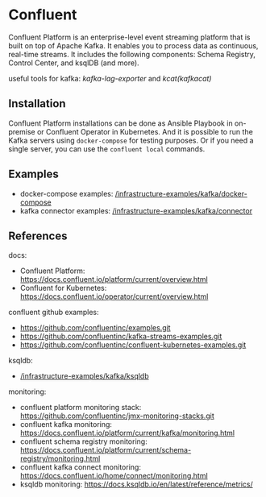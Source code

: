 # Confluent

Confluent Platform is an enterprise-level event streaming platform that is built on top of Apache Kafka. It enables you to process data as continuous, real-time streams.
It includes the following components: Schema Registry, Control Center, and ksqlDB (and more).

useful tools for kafka: *kafka-lag-exporter* and *kcat(kafkacat)*

## Installation

Confluent Platform installations can be done as Ansible Playbook in on-premise or Confluent Operator in Kubernetes.
And it is possible to run the Kafka servers using `docker-compose` for testing purposes. Or if you need a single server, you can use the `confluent local` commands.

## Examples

- docker-compose examples: [/infrastructure-examples/kafka/docker-compose](/kafka/docker-compose/)
- kafka connector examples: [/infrastructure-examples/kafka/connector](/kafka/connector/)

## References

docs:

- Confluent Platform: <https://docs.confluent.io/platform/current/overview.html>
- Confluent for Kubernetes: <https://docs.confluent.io/operator/current/overview.html>

confluent github examples:

- <https://github.com/confluentinc/examples.git>
- <https://github.com/confluentinc/kafka-streams-examples.git>
- <https://github.com/confluentinc/confluent-kubernetes-examples.git>

ksqldb:

- [/infrastructure-examples/kafka/ksqldb](/kafka/ksqldb/)

monitoring:

- confluent platform monitoring stack: <https://github.com/confluentinc/jmx-monitoring-stacks.git>
- confluent kafka monitoring: <https://docs.confluent.io/platform/current/kafka/monitoring.html>
- confluent schema registry monitoring: <https://docs.confluent.io/platform/current/schema-registry/monitoring.html>
- confluent kafka connect monitoring: <https://docs.confluent.io/home/connect/monitoring.html>
- ksqldb monitoring: <https://docs.ksqldb.io/en/latest/reference/metrics/>
